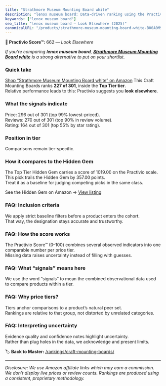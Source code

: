 ```yaml
---
title: "Strathmore Museum Mounting Board white"
description: "lenox museum board: Data-driven ranking using the Practivio Score™. Positioned by quality, value, demand, findability, momentum."
keywords: ["lenox museum board"]
seo_title: "lenox museum board — Look Elsewhere (2025)"
canonicalURL: "/products/strathmore-museum-mounting-board-white-B00A0MS52I/"
---
```


**🚫 Practivio Score™:** 662 — _Look Elsewhere_


*If you're comparing **lenox museum board**, **[Strathmore Museum Mounting Board white](https://www.amazon.com/dp/B00A0MS52I?tag=practivio-20)** is a strong alternative to put on your shortlist.*
### Quick take
[Shop “Strathmore Museum Mounting Board white” on Amazon](https://www.amazon.com/dp/B00A0MS52I?tag=practivio-20)
This Craft Mounting Boards ranks **227 of 301**, inside the **Top Tier tier**.  
Relative performance leads to this: Practivio suggests you **look elsewhere**.

### What the signals indicate
Price: 296 out of 301 (top 99% lowest-priced).  
Reviews: 270 out of 301 (top 90% in review volume).  
Rating: 164 out of 301 (top 55% by star rating).  

### Position in tier
Comparisons remain tier-specific.

### How it compares to the Hidden Gem
The Top Tier Hidden Gem carries a score of 1019.00 on the Practivio scale.  
This pick trails the Hidden Gem by 357.00 points.  
Treat it as a baseline for judging competing picks in the same class.  

See the Hidden Gem on Amazon → [View listing](https://www.amazon.com/dp/B074QZMLQF?tag=practivio-20)

### FAQ: Inclusion criteria
We apply strict baseline filters before a product enters the cohort.  
That way, the designation stays accurate and trustworthy.

### FAQ: How the score works
The Practivio Score™ (0–100) combines several observed indicators into one comparable number per price tier.  
Missing data raises uncertainty instead of filling with guesses.

### FAQ: What “signals” means here
We use the word “signals” to mean the combined observational data used to compare products within a tier.

### FAQ: Why price tiers?
Tiers anchor comparisons to a product’s natural peer set.  
Rankings are relative to that group, not distorted by unrelated categories.

### FAQ: Interpreting uncertainty
Evidence quality and confidence notes highlight uncertainty.  
Rather than plug holes in the data, we acknowledge and present limits.


🏷️ **Back to Master:** [/rankings/craft-mounting-boards/](/rankings/craft-mounting-boards/)

---
_Disclosure: We use Amazon affiliate links which may earn a commission. We don’t display live prices or review counts. Rankings are produced using a consistent, proprietary methodology._
